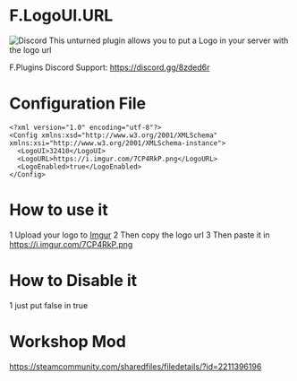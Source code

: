 # F.LogoUI.URL
![Discord](https://img.shields.io/discord/742861338233274418?label=Discord&logo=Discord)
This unturned plugin allows you to put a Logo in your server with the logo url

F.Plugins Discord Support: https://discord.gg/8zded6r

# Configuration File
```
<?xml version="1.0" encoding="utf-8"?>
<Config xmlns:xsd="http://www.w3.org/2001/XMLSchema" xmlns:xsi="http://www.w3.org/2001/XMLSchema-instance">
  <LogoUI>32410</LogoUI>
  <LogoURL>https://i.imgur.com/7CP4RkP.png</LogoURL>
  <LogoEnabled>true</LogoEnabled>
</Config>
```

# How to use it

1 Upload your logo to [Imgur](https://imgur.com/)
2 Then copy the logo url
3 Then paste it in <LogoURL>https://i.imgur.com/7CP4RkP.png</LogoURL>

# How to Disable it
1 just put false in <LogoEnabled>true</LogoEnabled>

# Workshop Mod
https://steamcommunity.com/sharedfiles/filedetails/?id=2211396196


